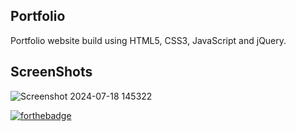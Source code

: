 ## Portfolio
Portfolio website build using HTML5, CSS3, JavaScript and jQuery.

## ScreenShots
![Screenshot 2024-07-18 145322](https://github.com/user-attachments/assets/0a061cdc-bf1f-4ca5-ab4c-de6ad8e70c77)

[![forthebadge](https://forthebadge.com/images/badges/built-with-love.svg)](https://forthebadge.com)
